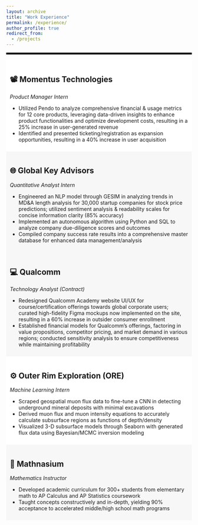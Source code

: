 ```yaml
---
layout: archive
title: "Work Experience"
permalink: /experience/
author_profile: true
redirect_from:
  - /projects
---
```


<hr style="border: 2px solid black;">
<div style="background-color: white; padding: 10px;">
<h2>📽️ <a href="https://gomomentus.com/" style="text-decoration: none; color: inherit;">Momentus Technologies</a></h2>
<i>Product Manager Intern</i>
<ul>
  <li>Utilized Pendo to analyze comprehensive financial & usage metrics for 12 core products, leveraging data-driven insights to enhance product functionalities and optimize development costs, resulting in a 25% increase in user-generated revenue</li>
  <li>Identified and presented ticketing/registration as expansion opportunities, resulting in a 40% increase in user acquisition</li>
</ul>
</div>

<div style="background-color: #f7f7f7; padding: 10px;">
<h2>🌐 <a href="https://gkadvisors.com/" style="text-decoration: none; color: inherit;">Global Key Advisors</a></h2>
<i>Quantitative Analyst Intern</i>
<ul>
  <li>Engineered an NLP model through GESIM in analyzing trends in MD&A length analysis for 30,000 startup companies for stock price predictions; utilized sentiment analysis & readability scales for concise information clarity (85% accuracy)</li>
  <li>Implemented an autonomous algorithm using Python and SQL to analyze company due-diligence scores and outcomes</li>
  <li>Compiled company success rate results into a comprehensive master database for enhanced data management/analysis</li>
</ul>
</div>

<div style="background-color: #f7f7f7; padding: 10px;">
<h2>💻 <a href="https://academy.qualcomm.com/" style="text-decoration: none; color: inherit;">Qualcomm</a></h2>
<i>Technology Analyst (Contract)</i>
<ul>
  <li>Redesigned Qualcomm Academy website UI/UX for course/certification offerings towards global corporate users; curated high-fidelity Figma mockups now implemented on the site, resulting in a 60% increase in outsider consumer enrollment</li>
  <li>Established financial models for Qualcomm’s offerings, factoring in value propositions, competitor pricing, and market demand in various regions; conducted sensitivity analysis to ensure competitiveness while maintaining profitability</li>
</ul>
</div>

<div style="background-color: white; padding: 10px;">
<h2>⚙️ <a href="https://www.ore.green/" style="text-decoration: none; color: inherit;">Outer Rim Exploration (ORE)</a></h2>
<i>Machine Learning Intern</i>
<ul>
  <li>Scraped geospatial muon flux data to fine-tune a CNN in detecting underground mineral deposits with minimal excavations</li>
  <li>Derived muon flux and muon intensity equations to accurately calculate subsurface regions as functions of depth/density</li>
  <li>Visualized 3-D subsurface models through Seaborn with generated flux data using Bayesian/MCMC inversion modeling</li>
</ul>
</div>

<div style="background-color: #f7f7f7; padding: 10px;">
<h2>🧮 <a href="https://www.mathnasium.com/math-centers/northwood" style="text-decoration: none; color: inherit;">Mathnasium</a></h2>
<i>Mathematics Instructor</i>
<ul>
  <li>Developed academic curriculum for 300+ students from elementary math to AP Calculus and AP Statistics coursework</li>
  <li>Taught concepts constructively and in-depth, yielding 90% acceptance to accelerated middle/high school math programs</li>
</ul>
</div>
